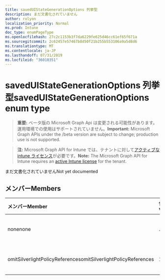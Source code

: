 ```yaml
---
title: savedUIStateGenerationOptions 列挙型
description: まだ文書化されていません
author: rolyon
localization_priority: Normal
ms.prod: Intune
doc_type: enumPageType
ms.openlocfilehash: 27c2c1153b3f7da6229fe625d46cc61ef65f671a
ms.sourcegitcommit: 2c62457e57467b8d50f21b255b553106a9a5d8d6
ms.translationtype: MT
ms.contentlocale: ja-JP
ms.lasthandoff: 07/31/2019
ms.locfileid: "36010351"
---
```

# <a name="saveduistategenerationoptions-enum-type"></a><span data-ttu-id="c1752-103">savedUIStateGenerationOptions 列挙型</span><span class="sxs-lookup"><span data-stu-id="c1752-103">savedUIStateGenerationOptions enum type</span></span>

> <span data-ttu-id="c1752-104">**重要:** ベータ版の Microsoft Graph Api は変更される可能性があります。運用環境での使用はサポートされていません。</span><span class="sxs-lookup"><span data-stu-id="c1752-104">**Important:** Microsoft Graph APIs under the /beta version are subject to change; production use is not supported.</span></span>

> <span data-ttu-id="c1752-105">**注:** Microsoft Graph API for Intune では、テナントに対して[アクティブな intune ライセンス](https://go.microsoft.com/fwlink/?linkid=839381)が必要です。</span><span class="sxs-lookup"><span data-stu-id="c1752-105">**Note:** The Microsoft Graph API for Intune requires an [active Intune license](https://go.microsoft.com/fwlink/?linkid=839381) for the tenant.</span></span>

<span data-ttu-id="c1752-106">まだ文書化されていません</span><span class="sxs-lookup"><span data-stu-id="c1752-106">Not yet documented</span></span>

## <a name="members"></a><span data-ttu-id="c1752-107">メンバー</span><span class="sxs-lookup"><span data-stu-id="c1752-107">Members</span></span>
|<span data-ttu-id="c1752-108">メンバー</span><span class="sxs-lookup"><span data-stu-id="c1752-108">Member</span></span>|<span data-ttu-id="c1752-109">値</span><span class="sxs-lookup"><span data-stu-id="c1752-109">Value</span></span>|<span data-ttu-id="c1752-110">説明</span><span class="sxs-lookup"><span data-stu-id="c1752-110">Description</span></span>|
|:---|:---|:---|
|<span data-ttu-id="c1752-111">none</span><span class="sxs-lookup"><span data-stu-id="c1752-111">none</span></span>|<span data-ttu-id="c1752-112">.0</span><span class="sxs-lookup"><span data-stu-id="c1752-112">0</span></span>|<span data-ttu-id="c1752-113">まだ文書化されていません</span><span class="sxs-lookup"><span data-stu-id="c1752-113">Not yet documented</span></span>|
|<span data-ttu-id="c1752-114">omitSilverlightPolicyReferences</span><span class="sxs-lookup"><span data-stu-id="c1752-114">omitSilverlightPolicyReferences</span></span>|<span data-ttu-id="c1752-115">1-d</span><span class="sxs-lookup"><span data-stu-id="c1752-115">1</span></span>|<span data-ttu-id="c1752-116">まだ文書化されていません</span><span class="sxs-lookup"><span data-stu-id="c1752-116">Not yet documented</span></span>|






